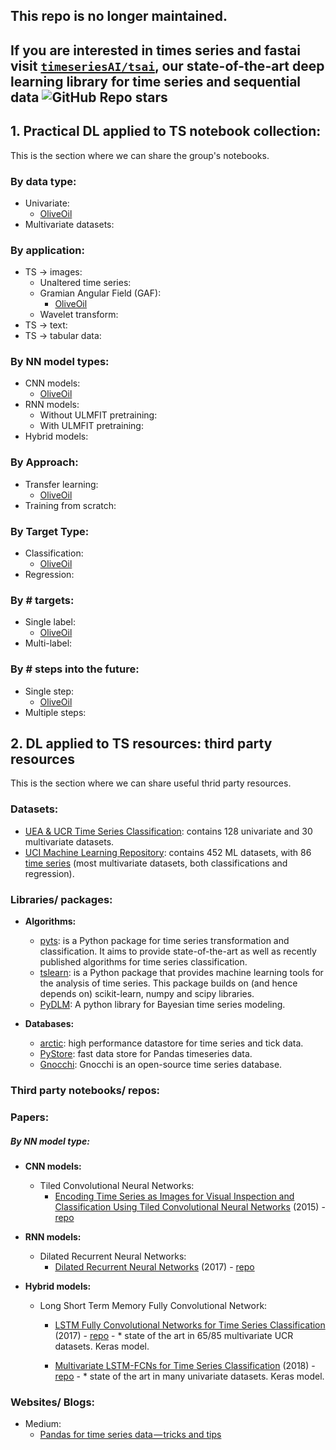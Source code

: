 ## This repo is no longer maintained.

## If you are interested in times series and fastai visit [`timeseriesAI/tsai`](https://github.com/timeseriesAI/tsai), our state-of-the-art deep learning library for time series and sequential data ![GitHub Repo stars](https://img.shields.io/github/stars/timeseriesAI/tsai?style=plastic)

## 1. Practical DL applied to TS notebook collection:
This is the section where we can share the group's notebooks.

### By data type: 
- Univariate:
    - [OliveOil](https://gist.github.com/oguiza/c9c373aec07b96047d1ba484f23b7b47)
- Multivariate datasets:

### By application: 
- TS → images:
    - Unaltered time series:
    - Gramian Angular Field (GAF): 
        - [OliveOil](https://gist.github.com/oguiza/c9c373aec07b96047d1ba484f23b7b47)
    - Wavelet transform: 
- TS → text:
- TS → tabular data:

### By NN model types: 
- CNN models:
    - [OliveOil](https://gist.github.com/oguiza/c9c373aec07b96047d1ba484f23b7b47)
- RNN models:
    - Without ULMFIT pretraining: 
    - With ULMFIT pretraining:
- Hybrid models:

### By Approach:
- Transfer learning:
    - [OliveOil](https://gist.github.com/oguiza/c9c373aec07b96047d1ba484f23b7b47)
- Training from scratch:

### By Target Type:
- Classification:
    - [OliveOil](https://gist.github.com/oguiza/c9c373aec07b96047d1ba484f23b7b47)
- Regression:

### By # targets:
- Single label:
    - [OliveOil](https://gist.github.com/oguiza/c9c373aec07b96047d1ba484f23b7b47)
- Multi-label:

### By # steps into the future:
- Single step:
    - [OliveOil](https://gist.github.com/oguiza/c9c373aec07b96047d1ba484f23b7b47)
- Multiple steps:


## 2. DL applied to TS resources: third party resources
This is the section where we can share useful thrid party resources. 

### Datasets: 
- [UEA & UCR Time Series Classification](http://www.timeseriesclassification.com): contains 128 univariate and 30 multivariate datasets.
- [UCI Machine Learning Repository](https://archive.ics.uci.edu/ml/index.php): contains 452 ML datasets, with 86 [time series](https://archive.ics.uci.edu/ml/datasets.html?format=&task=&att=&area=&numAtt=&numIns=&type=ts&sort=attUp&view=table) (most multivariate datasets, both classifications and regression).

### Libraries/ packages:
- **Algorithms:**
    - [pyts](https://johannfaouzi.github.io/pyts/index.html): is a Python package for time series transformation and classification. It aims to provide state-of-the-art as well as recently published algorithms for time series classification.
    - [tslearn](https://tslearn.readthedocs.io/en/latest/): is a Python package that provides machine learning tools for the analysis of time series. This package builds on (and hence depends on) scikit-learn, numpy and scipy libraries.
    - [PyDLM](https://github.com/wwrechard/pydlm): A python library for Bayesian time series modeling.


- **Databases:**
    - [arctic](https://github.com/manahl/arctic): high performance datastore for time series and tick data.
    - [PyStore](https://github.com/ranaroussi/pystore): fast data store for Pandas timeseries data. 
    - [Gnocchi](https://github.com/gnocchixyz/gnocchi): Gnocchi is an open-source time series database.

### Third party notebooks/ repos:

### Papers:
##### By NN model type:
- **CNN models:**
    - Tiled Convolutional Neural Networks: 
        - [Encoding Time Series as Images for Visual Inspection and Classification Using Tiled Convolutional Neural Networks](https://aaai.org/ocs/index.php/WS/AAAIW15/paper/viewFile/10179/10251) (2015) - [repo](https://github.com/cauchyturing/Imaging-time-series-to-improve-classification-and-imputation)


- **RNN models:**
    - Dilated Recurrent Neural Networks:
        - [Dilated Recurrent Neural Networks](https://arxiv.org/abs/1710.02224) (2017) - [repo](https://github.com/code-terminator/DilatedRNN)


- **Hybrid models:**
    - Long Short Term Memory Fully Convolutional Network: 
        - [LSTM Fully Convolutional Networks for Time Series Classification](https://arxiv.org/abs/1709.05206) (2017) - [repo](https://github.com/titu1994/LSTM-FCN) - * state of the art in 65/85 multivariate UCR datasets. Keras model.
        
        - [Multivariate LSTM-FCNs for Time Series Classification](https://arxiv.org/abs/1801.04503) (2018) - [repo](https://github.com/titu1994/MLSTM-FCN) - * state of the art in many univariate datasets. Keras model.
        
        


### Websites/ Blogs:
- Medium:
     - [Pandas for time series data — tricks and tips](https://medium.com/@bingobee01/pandas-tricks-and-tips-a7b87c3748ea)


